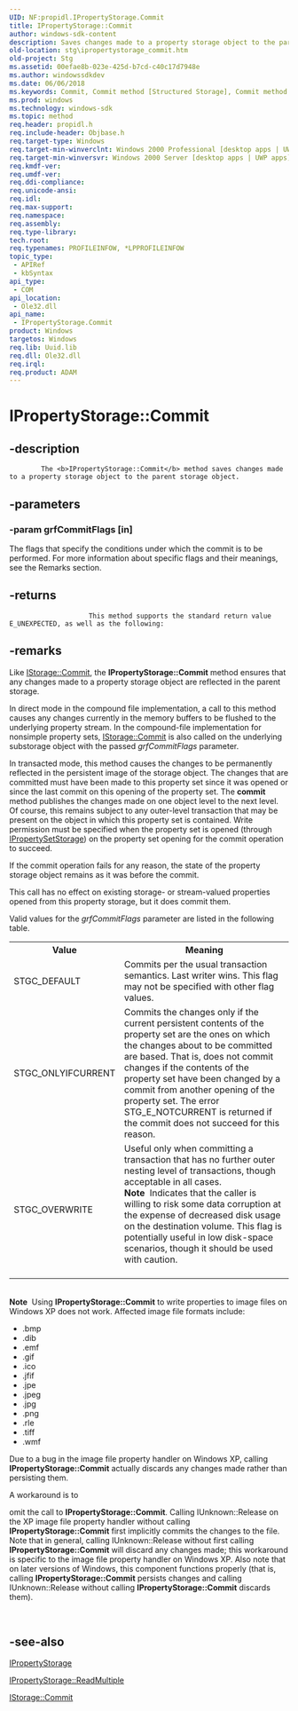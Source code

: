 ```yaml
---
UID: NF:propidl.IPropertyStorage.Commit
title: IPropertyStorage::Commit
author: windows-sdk-content
description: Saves changes made to a property storage object to the parent storage object.
old-location: stg\ipropertystorage_commit.htm
old-project: Stg
ms.assetid: 00efae8b-023e-425d-b7cd-c40c17d7948e
ms.author: windowssdkdev
ms.date: 06/06/2018
ms.keywords: Commit, Commit method [Structured Storage], Commit method [Structured Storage],IPropertyStorage interface, IPropertyStorage [Strctd Stg],Commit, IPropertyStorage interface [Structured Storage],Commit method, IPropertyStorage.Commit, IPropertyStorage::Commit, _stg_ipropertystorage_commit, propidl/IPropertyStorage::Commit, stg.ipropertystorage_commit
ms.prod: windows
ms.technology: windows-sdk
ms.topic: method
req.header: propidl.h
req.include-header: Objbase.h
req.target-type: Windows
req.target-min-winverclnt: Windows 2000 Professional [desktop apps | UWP apps]
req.target-min-winversvr: Windows 2000 Server [desktop apps | UWP apps]
req.kmdf-ver: 
req.umdf-ver: 
req.ddi-compliance: 
req.unicode-ansi: 
req.idl: 
req.max-support: 
req.namespace: 
req.assembly: 
req.type-library: 
tech.root: 
req.typenames: PROFILEINFOW, *LPPROFILEINFOW
topic_type:
 - APIRef
 - kbSyntax
api_type:
 - COM
api_location:
 - Ole32.dll
api_name:
 - IPropertyStorage.Commit
product: Windows
targetos: Windows
req.lib: Uuid.lib
req.dll: Ole32.dll
req.irql: 
req.product: ADAM
---
```


# IPropertyStorage::Commit


## -description



			The <b>IPropertyStorage::Commit</b> method saves changes made to a property storage object to the parent storage object.


## -parameters




### -param grfCommitFlags [in]

The flags that specify the conditions under which the commit is to be performed. For more information about specific flags and their meanings, see the Remarks section.


## -returns




						This method supports the standard return value E_UNEXPECTED, as well as the following:




## -remarks



Like <a href="https://msdn.microsoft.com/72831f2c-1e07-429b-af4c-2aaced3f3888">IStorage::Commit</a>, the <b>IPropertyStorage::Commit</b> method ensures that any changes made to a property storage object are reflected in the parent storage.

In direct mode in the compound file implementation, a call to this method causes any changes currently in the memory buffers to be flushed to the underlying property stream. In the compound-file implementation for nonsimple property sets, 
<a href="https://msdn.microsoft.com/72831f2c-1e07-429b-af4c-2aaced3f3888">IStorage::Commit</a> is also called on the underlying substorage object with the passed <i>grfCommitFlags</i> parameter.

In transacted mode, this method causes the changes to be permanently reflected in the persistent image of the storage object. The changes that are committed must have been made to this property set since it was opened or since the last commit on this opening of the property set.  The <b>commit</b> method publishes the changes made on one object level to the next level. Of course, this remains subject to any outer-level transaction that may be present on the object in which this property set is contained. Write permission must be specified when the property set is opened (through 
<a href="https://msdn.microsoft.com/0ea3e1e0-c135-4138-81e4-f72412fc3128">IPropertySetStorage</a>) on the property set opening for the commit operation to succeed.

If the commit operation fails for any reason, the state of the property storage object remains as it was before the commit.

This call has no effect on existing storage- or stream-valued properties opened from this property storage, but it does commit them.

Valid values for the <i>grfCommitFlags</i> parameter are listed in the following table.

<table>
<tr>
<th>Value</th>
<th>Meaning</th>
</tr>
<tr>
<td>STGC_DEFAULT</td>
<td>Commits per the usual transaction semantics. Last writer wins. This flag may not be specified with other flag values.</td>
</tr>
<tr>
<td>STGC_ONLYIFCURRENT</td>
<td>Commits the changes only if the current persistent contents of the property set are the ones on which the changes about to be committed are based. That is, does not commit changes if the contents of the property set have been changed by a commit from another opening of the property set. The error STG_E_NOTCURRENT is returned if the commit does not succeed for this reason.</td>
</tr>
<tr>
<td>STGC_OVERWRITE</td>
<td>Useful only when committing a transaction that has no further outer nesting level of transactions, though acceptable in all cases. <div class="alert"><b>Note</b>  Indicates that the caller is willing to risk some data corruption at the expense of decreased disk usage on the destination volume. This flag is potentially useful in low disk-space scenarios, though it should be used with caution.</div>
<div> </div>
</td>
</tr>
</table>
 

<div class="alert"><b>Note</b>  Using <b>IPropertyStorage::Commit</b> to write properties to image files on Windows XP does not work.  Affected image file formats include:<ul>
<li>.bmp</li>
<li>.dib</li>
<li>.emf</li>
<li>.gif</li>
<li>.ico</li>
<li>.jfif</li>
<li>.jpe</li>
<li>.jpeg</li>
<li>.jpg</li>
<li>.png</li>
<li>.rle</li>
<li>.tiff</li>
<li>.wmf</li>
</ul>Due to a bug in the image file property handler on Windows XP, calling <b>IPropertyStorage::Commit</b> actually discards any changes made rather than persisting them.

 

A workaround is to

omit the call to <b>IPropertyStorage::Commit</b>. Calling IUnknown::Release on the XP image file property handler without calling <b>IPropertyStorage::Commit</b> first implicitly commits the changes to the file.  Note that in general, calling IUnknown::Release without first calling <b>IPropertyStorage::Commit</b> will discard any changes made; this workaround is specific to the image file property handler on Windows XP.  Also note that on later versions of Windows, this component functions properly (that is, calling <b>IPropertyStorage::Commit</b> persists changes and calling IUnknown::Release without calling <b>IPropertyStorage::Commit</b> discards them).

</div>
<div> </div>



## -see-also




<a href="https://msdn.microsoft.com/c021f695-db54-4861-9f30-35a81d2dccd5">IPropertyStorage</a>



<a href="https://msdn.microsoft.com/a3d708fe-53af-4f1b-94ac-edc40d59a034">IPropertyStorage::ReadMultiple</a>



<a href="https://msdn.microsoft.com/72831f2c-1e07-429b-af4c-2aaced3f3888">IStorage::Commit</a>
 

 

